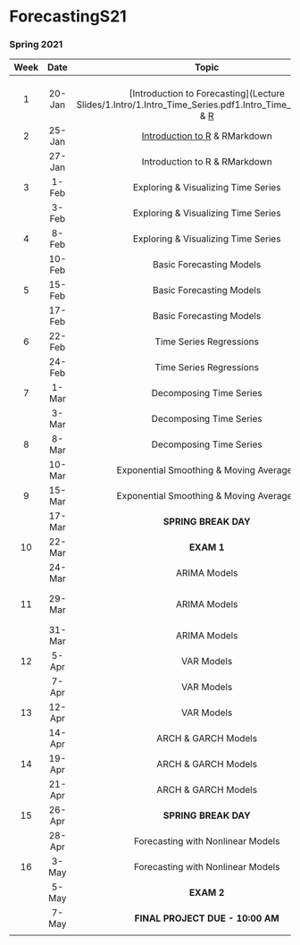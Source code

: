 # ForecastingS21
 
 ### Spring 2021

| Week |   Date |                                                                        Topic                                                                 |                    Comments                   |
|:----:|:------:|:--------------------------------------------------------------------------------------------------------------------------------------------:|:---------------------------------------------:|
| 1    | 20-Jan | <br>[Introduction to Forecasting](Lecture Slides/1.Intro/1.Intro_Time_Series.pdf1.Intro_Time_Series.pdf) </br> \& [R](R_Introduction.html) |                                               |
| 2    | 25-Jan | [Introduction to R](R_Introduction.html) \&   RMarkdown                                                                                                             |                                               |
|      | 27-Jan | Introduction to R \&   RMarkdown                                                                                                             | [HW1 Due - Jan 29](https://www.datacamp.com/) |
| 3    | 1-Feb  | Exploring \& Visualizing Time   Series                                                                                                       |                                               |
|      | 3-Feb  | Exploring \& Visualizing Time   Series                                                                                                       |                                               |
| 4    | 8-Feb  | Exploring \& Visualizing Time Series                                                                                                         |                                               |
|      | 10-Feb | Basic Forecasting Models                                                                                                                     |                                               |
| 5    | 15-Feb | Basic Forecasting Models                                                                                                                     |                                               |
|      | 17-Feb | Basic Forecasting Models                                                                                                                     |                                               |
| 6    | 22-Feb | Time Series Regressions                                                                                                                      |                                               |
|      | 24-Feb | Time Series Regressions                                                                                                                      |                                               |
| 7    | 1-Mar  | Decomposing Time Series                                                                                                                      |                                               |
|      | 3-Mar  | Decomposing Time Series                                                                                                                      |                                               |
| 8    | 8-Mar  | Decomposing Time Series                                                                                                                      |                                               |
|      | 10-Mar | Exponential Smoothing   \& Moving Averages                                                                                                   |                                               |
| 9    | 15-Mar | Exponential Smoothing   \& Moving Averages                                                                                                   |                                               |
|      | 17-Mar | **SPRING BREAK DAY**                                                                                                                         |                                               |
| 10   | 22-Mar | **EXAM 1**                                                                                                                                   |                                               |
|      | 24-Mar | ARIMA Models                                                                                                                                 |                                               |
| 11   | 29-Mar | ARIMA Models                                                                                                                                 | **Project Proposal Due**                      |
|      | 31-Mar | ARIMA Models                                                                                                                                 |                                               |
| 12   | 5-Apr  | VAR Models                                                                                                                                   |                                               |
|      | 7-Apr  | VAR Models                                                                                                                                   |                                               |
| 13   | 12-Apr | VAR Models                                                                                                                                   |                                               |
|      | 14-Apr | ARCH \& GARCH Models                                                                                                                         |                                               |
| 14   | 19-Apr | ARCH \& GARCH Models                                                                                                                         |                                               |
|      | 21-Apr | ARCH \& GARCH Models                                                                                                                         |                                               |
| 15   | 26-Apr | **SPRING BREAK DAY**                                                                                                                         |                                               |
|      | 28-Apr | Forecasting with Nonlinear Models                                                                                                            |                                               |
| 16   | 3-May  | Forecasting with Nonlinear Models                                                                                                            |                                               |
|      | 5-May  | **EXAM 2**                                                                                                                                   |                                               |
|      | 7-May  | **FINAL PROJECT DUE - 10:00 AM**                                                                                                             |                                               |
|      |        |                                                                                                                                              |                                               |
